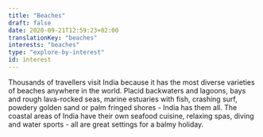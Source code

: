 ```yaml
---
title: "Beaches"
draft: false
date: 2020-09-21T12:59:23+02:00
translationKey: "beaches"
interests: "beaches"
type: "explore-by-interest"
id: interest
---
```

Thousands of travellers visit India because it has the most diverse varieties of beaches anywhere in the world. Placid backwaters and lagoons, bays and rough lava-rocked seas, marine estuaries with fish, crashing surf, powdery golden sand or palm fringed shores - India has them all. The coastal areas of India have their own seafood cuisine, relaxing spas, diving and water sports - all are great settings for a balmy holiday. 